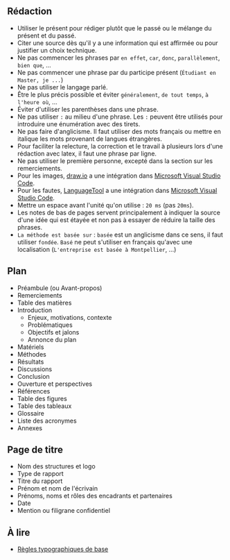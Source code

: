 ## Rédaction

- Utiliser le présent pour rédiger plutôt que le passé ou le mélange du présent et du passé.
- Citer une source dès qu'il y a une information qui est affirmée ou pour justifier un choix technique.
- Ne pas commencer les phrases par `en effet`, `car`, `donc`, `parallèlement`, `bien que`, ...
- Ne pas commencer une phrase par du participe présent (`Étudiant en Master, je ...`)
- Ne pas utiliser le langage parlé.
- Être le plus précis possible et éviter `généralement`, `de tout temps`, `à l'heure où`, ...
- Éviter d'utiliser les parenthèses dans une phrase.
- Ne pas utiliser `:` au milieu d'une phrase. Les `:` peuvent être utilisés pour introduire une énumération avec des tirets.
- Ne pas faire d'anglicisme. Il faut utiliser des mots français ou mettre en italique les mots provenant de langues étrangères.
- Pour faciliter la relecture, la correction et le travail à plusieurs lors d'une rédaction avec latex, il faut une phrase par ligne.
- Ne pas utiliser le première personne, excepté dans la section sur les remerciements.
- Pour les images, [draw.io](https://app.diagrams.net/) a une intégration dans [Microsoft Visual Studio Code](https://code.visualstudio.com/).
- Pour les fautes, [LanguageTool](https://marketplace.visualstudio.com/items?itemName=adamvoss.vscode-languagetool) a une intégration dans [Microsoft Visual Studio Code](https://code.visualstudio.com/).
- Mettre un espace avant l'unité qu'on utilise : `20 ms` (pas `20ms`).
- Les notes de bas de pages servent principalement à indiquer la source d'une idée qui est étayée et non pas à essayer de réduire la taille des phrases.
- `La méthode est basée sur` : `basée` est un anglicisme dans ce sens, il faut utiliser `fondée`. `Basé` ne peut s'utiliser en français qu'avec une localisation  (`L'entreprise est basée à Montpellier`, ...)

## Plan

- Préambule (ou Avant-propos)
- Remerciements
- Table des matières
- Introduction
  - Enjeux, motivations, contexte
  - Problématiques
  - Objectifs et jalons
  - Annonce du plan
- Matériels
- Méthodes
- Résultats
- Discussions
- Conclusion
- Ouverture et perspectives
- Références
- Table des figures
- Table des tableaux
- Glossaire
- Liste des acronymes
- Annexes

## Page de titre

- Nom des structures et logo
- Type de rapport
- Titre du rapport
- Prénom et nom de l'écrivain
- Prénoms, noms et rôles des encadrants et partenaires
- Date
- Mention ou filigrane confidentiel

## À lire

- [Règles typographiques de base](http://www4.ac-nancy-metz.fr/ien-vittel/docs%20site/outils%20pour%20le%20maitre/regles_typo_version2012.pdf)
